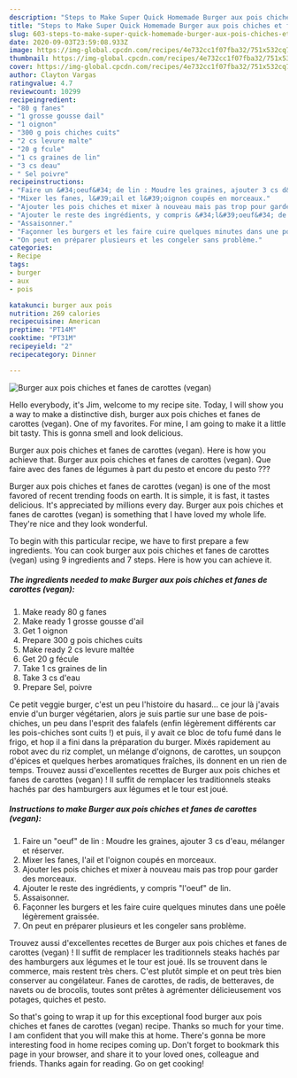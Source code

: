 ```yaml
---
description: "Steps to Make Super Quick Homemade Burger aux pois chiches et fanes de carottes (vegan)"
title: "Steps to Make Super Quick Homemade Burger aux pois chiches et fanes de carottes (vegan)"
slug: 603-steps-to-make-super-quick-homemade-burger-aux-pois-chiches-et-fanes-de-carottes-vegan
date: 2020-09-03T23:59:08.933Z
image: https://img-global.cpcdn.com/recipes/4e732cc1f07fba32/751x532cq70/burger-aux-pois-chiches-et-fanes-de-carottes-vegan-photo-principale-de-la-recette.jpg
thumbnail: https://img-global.cpcdn.com/recipes/4e732cc1f07fba32/751x532cq70/burger-aux-pois-chiches-et-fanes-de-carottes-vegan-photo-principale-de-la-recette.jpg
cover: https://img-global.cpcdn.com/recipes/4e732cc1f07fba32/751x532cq70/burger-aux-pois-chiches-et-fanes-de-carottes-vegan-photo-principale-de-la-recette.jpg
author: Clayton Vargas
ratingvalue: 4.7
reviewcount: 10299
recipeingredient:
- "80 g fanes"
- "1 grosse gousse dail"
- "1 oignon"
- "300 g pois chiches cuits"
- "2 cs levure malte"
- "20 g fcule"
- "1 cs graines de lin"
- "3 cs deau"
- " Sel poivre"
recipeinstructions:
- "Faire un &#34;oeuf&#34; de lin : Moudre les graines, ajouter 3 cs d&#39;eau, mélanger et réserver."
- "Mixer les fanes, l&#39;ail et l&#39;oignon coupés en morceaux."
- "Ajouter les pois chiches et mixer à nouveau mais pas trop pour garder des morceaux."
- "Ajouter le reste des ingrédients, y compris &#34;l&#39;oeuf&#34; de lin."
- "Assaisonner."
- "Façonner les burgers et les faire cuire quelques minutes dans une poêle légèrement graissée."
- "On peut en préparer plusieurs et les congeler sans problème."
categories:
- Recipe
tags:
- burger
- aux
- pois

katakunci: burger aux pois 
nutrition: 269 calories
recipecuisine: American
preptime: "PT14M"
cooktime: "PT31M"
recipeyield: "2"
recipecategory: Dinner

---
```



![Burger aux pois chiches et fanes de carottes (vegan)](https://img-global.cpcdn.com/recipes/4e732cc1f07fba32/751x532cq70/burger-aux-pois-chiches-et-fanes-de-carottes-vegan-photo-principale-de-la-recette.jpg)

Hello everybody, it's Jim, welcome to my recipe site. Today, I will show you a way to make a distinctive dish, burger aux pois chiches et fanes de carottes (vegan). One of my favorites. For mine, I am going to make it a little bit tasty. This is gonna smell and look delicious.

Burger aux pois chiches et fanes de carottes (vegan). Here is how you achieve that. Burger aux pois chiches et fanes de carottes (vegan). Que faire avec des fanes de légumes à part du pesto et encore du pesto ???

Burger aux pois chiches et fanes de carottes (vegan) is one of the most favored of recent trending foods on earth. It is simple, it is fast, it tastes delicious. It's appreciated by millions every day. Burger aux pois chiches et fanes de carottes (vegan) is something that I have loved my whole life. They're nice and they look wonderful.


To begin with this particular recipe, we have to first prepare a few ingredients. You can cook burger aux pois chiches et fanes de carottes (vegan) using 9 ingredients and 7 steps. Here is how you can achieve it.

<!--inarticleads1-->

##### The ingredients needed to make Burger aux pois chiches et fanes de carottes (vegan):

1. Make ready 80 g fanes
1. Make ready 1 grosse gousse d&#39;ail
1. Get 1 oignon
1. Prepare 300 g pois chiches cuits
1. Make ready 2 cs levure maltée
1. Get 20 g fécule
1. Take 1 cs graines de lin
1. Take 3 cs d&#39;eau
1. Prepare  Sel, poivre


Ce petit veggie burger, c&#39;est un peu l&#39;histoire du hasard… ce jour là j&#39;avais envie d&#39;un burger végétarien, alors je suis partie sur une base de pois-chiches, un peu dans l&#39;esprit des falafels (enfin légèrement différents car les pois-chiches sont cuits !) et puis, il y avait ce bloc de tofu fumé dans le frigo, et hop il a fini dans la préparation du burger. Mixés rapidement au robot avec du riz complet, un mélange d&#39;oignons, de carottes, un soupçon d&#39;épices et quelques herbes aromatiques fraîches, ils donnent en un rien de temps. Trouvez aussi d&#39;excellentes recettes de Burger aux pois chiches et fanes de carottes (vegan) ! Il suffit de remplacer les traditionnels steaks hachés par des hamburgers aux légumes et le tour est joué. 

<!--inarticleads2-->

##### Instructions to make Burger aux pois chiches et fanes de carottes (vegan):

1. Faire un &#34;oeuf&#34; de lin : Moudre les graines, ajouter 3 cs d&#39;eau, mélanger et réserver.
1. Mixer les fanes, l&#39;ail et l&#39;oignon coupés en morceaux.
1. Ajouter les pois chiches et mixer à nouveau mais pas trop pour garder des morceaux.
1. Ajouter le reste des ingrédients, y compris &#34;l&#39;oeuf&#34; de lin.
1. Assaisonner.
1. Façonner les burgers et les faire cuire quelques minutes dans une poêle légèrement graissée.
1. On peut en préparer plusieurs et les congeler sans problème.


Trouvez aussi d&#39;excellentes recettes de Burger aux pois chiches et fanes de carottes (vegan) ! Il suffit de remplacer les traditionnels steaks hachés par des hamburgers aux légumes et le tour est joué. Ils se trouvent dans le commerce, mais restent très chers. C&#39;est plutôt simple et on peut très bien conserver au congélateur. Fanes de carottes, de radis, de betteraves, de navets ou de brocolis, toutes sont prêtes à agrémenter délicieusement vos potages, quiches et pesto. 

So that's going to wrap it up for this exceptional food burger aux pois chiches et fanes de carottes (vegan) recipe. Thanks so much for your time. I am confident that you will make this at home. There's gonna be more interesting food in home recipes coming up. Don't forget to bookmark this page in your browser, and share it to your loved ones, colleague and friends. Thanks again for reading. Go on get cooking!
